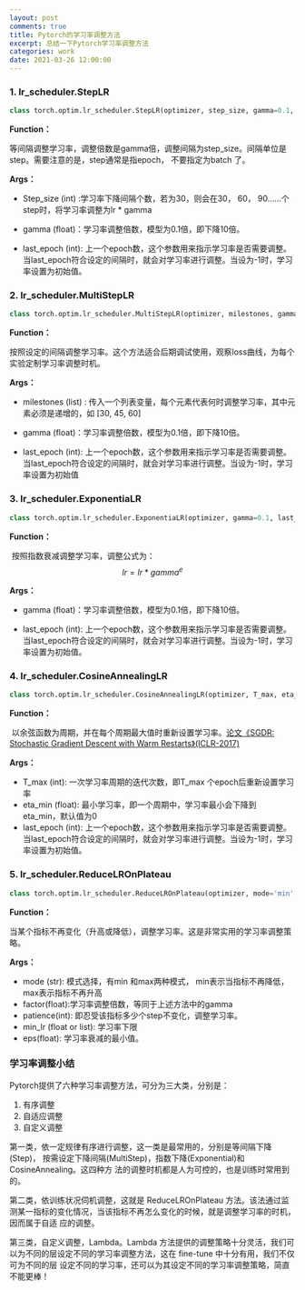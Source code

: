 ```yaml
---
layout: post
comments: true
title: Pytorch的学习率调整方法
excerpt: 总结一下Pytorch学习率调整方法
categories: work
date: 2021-03-26 12:00:00
---
```


### 1. lr_scheduler.StepLR

```python
class torch.optim.lr_scheduler.StepLR(optimizer, step_size, gamma=0.1, last_epoch=-1)
```

**Function：**

​	等间隔调整学习率，调整倍数是gamma倍，调整间隔为step_size。间隔单位是step。需要注意的是，step通常是指epoch， 不要指定为batch 了。

**Args：**

- Step_size (int) :学习率下降间隔个数，若为30，则会在30， 60， 90……个step时，将学习率调整为lr * gamma

- gamma (float)：学习率调整倍数，模型为0.1倍，即下降10倍。

- last_epoch (int): 上一个epoch数，这个参数用来指示学习率是否需要调整。当last_epoch符合设定的间隔时，就会对学习率进行调整。当设为-1时，学习率设置为初始值。

  

### 2. lr_scheduler.MultiStepLR

```python
class torch.optim.lr_scheduler.MultiStepLR(optimizer, milestones, gamma=0.1, last_epoch=-1)
```

**Function：**

​	按照设定的间隔调整学习率。这个方法适合后期调试使用，观察loss曲线，为每个实验定制学习率调整时机。

**Args：**

- milestones (list) : 传入一个列表变量，每个元素代表何时调整学习率，其中元素必须是递增的，如 [30, 45, 60]

- gamma (float)：学习率调整倍数，模型为0.1倍，即下降10倍。

- last_epoch (int): 上一个epoch数，这个参数用来指示学习率是否需要调整。当last_epoch符合设定的间隔时，就会对学习率进行调整。当设为-1时，学习率设置为初始值

  

### 3. lr_scheduler.ExponentiaLR

```python
class torch.optim.lr_scheduler.ExponentiaLR(optimizer, gamma=0.1, last_epoch=-1)
```

**Function：**

​	按照指数衰减调整学习率，调整公式为：
$$
lr = lr * gamma ^e
$$


**Args：**

- gamma (float)：学习率调整倍数，模型为0.1倍，即下降10倍。

- last_epoch (int): 上一个epoch数，这个参数用来指示学习率是否需要调整。当last_epoch符合设定的间隔时，就会对学习率进行调整。当设为-1时，学习率设置为初始值。

  

### 4. lr_scheduler.CosineAnnealingLR

```python
class torch.optim.lr_scheduler.CosineAnnealingLR(optimizer, T_max, eta_min=0, last_epoch=-1)
```

**Function：**

​	以余弦函数为周期，并在每个周期最大值时重新设置学习率。[论文《SGDR: Stochastic Gradient Descent with Warm Restarts》(ICLR-2017)](https://arxiv.org/abs/1608.03983)

**Args：**

- T_max (int): 一次学习率周期的迭代次数，即T_max 个epoch后重新设置学习率
- eta_min (float): 最小学习率，即一个周期中，学习率最小会下降到 eta_min，默认值为0
- last_epoch (int): 上一个epoch数，这个参数用来指示学习率是否需要调整。当last_epoch符合设定的间隔时，就会对学习率进行调整。当设为-1时，学习率设置为初始值。



### 5. lr_scheduler.ReduceLROnPlateau

```python
class torch.optim.lr_scheduler.ReduceLROnPlateau(optimizer, mode='min', factor=0.1, patience=10, verbose=False, threshold=0.0001, threshold_mode='rel', cooldown=0, min_lr=0, eps=1e-08)
```

**Function：**

​	当某个指标不再变化（升高或降低），调整学习率。这是非常实用的学习率调整策略。

**Args：**

- mode (str): 模式选择，有min 和max两种模式， min表示当指标不再降低，max表示指标不再升高
- factor(float):学习率调整倍数，等同于上述方法中的gamma
- patience(int): 即忍受该指标多少个step不变化，调整学习率。
- min_lr (float or list): 学习率下限
- eps(float): 学习率衰减的最小值。

### 学习率调整小结

Pytorch提供了六种学习率调整方法，可分为三大类，分别是：

1. 有序调整
2. 自适应调整
3. 自定义调整

第一类，依一定规律有序进行调整，这一类是最常用的，分别是等间隔下降(Step)，
按需设定下降间隔(MultiStep)，指数下降(Exponential)和 CosineAnnealing。这四种方 法的调整时机都是人为可控的，也是训练时常用到的。 

第二类，依训练状况伺机调整，这就是 ReduceLROnPlateau 方法。该法通过监测某一指标的变化情况，当该指标不再怎么变化的时候，就是调整学习率的时机，因而属于自适 应的调整。

第三类，自定义调整，Lambda。Lambda 方法提供的调整策略十分灵活，我们可以为不同的层设定不同的学习率调整方法，这在 fine-tune 中十分有用，我们不仅可为不同的层 设定不同的学习率，还可以为其设定不同的学习率调整策略，简直不能更棒！